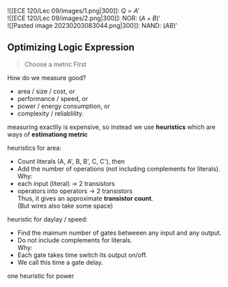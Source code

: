 ![[ECE 120/Lec 09/images/1.png|300]]: $Q=A'$  
![[ECE 120/Lec 09/images/2.png|300]]: NOR: $(A+B)'$  
![[Pasted image 20230203083044.png|300]]: NAND: $(AB)'$  

## Optimizing Logic Expression
> Choose a metric FIrst  

How do we measure good?  
- area / size / cost,                     or  
- performance / speed,              or
- power / energy consumption, or  
- complexity / reliablility.

measuring exactlly is expensive, so instead we use **heuristics** which are ways of **estimationg metric**  

heuristics for area:  
- Count literals (A, A', B, B', C, C'),  then  
- Add the number of operations (not including complements for literals).  
Why:  
- each input (literal) -> 2 transistors  
- operators into operators -> 2 transistors  
Thus, it gives an approximate **transistor count**.  
(But wires also take some space)  

heuristic for daylay / speed:  
- Find the maimum number of gates betweeen any input and any output.  
- Do not include complements for literals.  
Why:  
- Each gate takes time switch its output on/off.  
- We call this time a gate delay.  

one heuristic for power